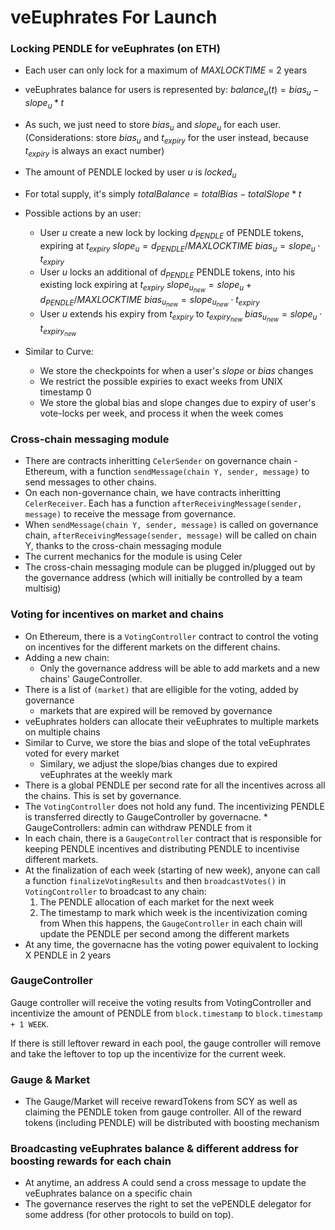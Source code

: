 # veEuphrates For Launch

### Locking PENDLE for veEuphrates (on ETH)

- Each user can only lock for a maximum of $MAXLOCKTIME$ = 2 years
- veEuphrates balance for users is represented by:
  $balance_u(t) = bias_u - slope_u * t$

- As such, we just need to store $bias_u$ and $slope_u$ for each user. (Considerations: store $bias_u$ and $t_{expiry}$ for the user instead, because $t_{expiry}$ is always an exact number)
- The amount of PENDLE locked by user $u$ is $locked_u$
- For total supply, it's simply $totalBalance = totalBias - totalSlope * t$
- Possible actions by an user:
  - User $u$ create a new lock by locking $d_{PENDLE}$ of PENDLE tokens, expiring at $t_{expiry}$
    $slope_u = d_{PENDLE} / MAXLOCKTIME$
    $bias_u = slope_u \cdot t_{expiry}$
  - User $u$ locks an additional of $d_{PENDLE}$ PENDLE tokens, into his existing lock expiring at $t_{expiry}$
    $slope_{u_{new}} = slope_u + d_{PENDLE} / MAXLOCKTIME$
    $bias_{u_{new}} = slope_{u_{new}} \cdot t_{expiry}$
  - User $u$ extends his expiry from $t_{expiry}$ to $t_{expiry_{new}}$
    $bias_{u_{new}} = slope_{u} \cdot t_{expiry_{new}}$
- Similar to Curve:
  - We store the checkpoints for when a user's $slope$ or $bias$ changes
  - We restrict the possible expiries to exact weeks from UNIX timestamp 0
  - We store the global bias and slope changes due to expiry of user's vote-locks per week, and process it when the week comes

### Cross-chain messaging module

- There are contracts inheritting `CelerSender` on governance chain - Ethereum, with a function `sendMessage(chain Y, sender, message)` to send messages to other chains.
- On each non-governance chain, we have contracts inheritting `CelerReceiver`. Each has a function `afterReceivingMessage(sender, message)` to receive the message from governance.
- When `sendMessage(chain Y, sender, message)` is called on governance chain, `afterReceivingMessage(sender, message)` will be called on chain Y, thanks to the cross-chain messaging module
- The current mechanics for the module is using Celer
- The cross-chain messaging module can be plugged in/plugged out by the governance address (which will initially be controlled by a team multisig)

### Voting for incentives on market and chains

- On Ethereum, there is a `VotingController` contract to control the voting on incentives for the different markets on the different chains.
- Adding a new chain:
  - Only the governance address will be able to add markets and a new chains' GaugeController.
- There is a list of `(market)` that are elligible for the voting, added by governance
  - markets that are expired will be removed by governance
- veEuphrates holders can allocate their veEuphrates to multiple markets on multiple chains
- Similar to Curve, we store the bias and slope of the total veEuphrates voted for every market
  - Similary, we adjust the slope/bias changes due to expired veEuphrates at the weekly mark
- There is a global PENDLE per second rate for all the incentives across all the chains. This is set by governance.
- The `VotingController` does not hold any fund. The incentivizing PENDLE is transferred directly to GaugeController by governacne. \* GaugeControllers: admin can withdraw PENDLE from it
- In each chain, there is a `GaugeController` contract that is responsible for keeping PENDLE incentives and distributing PENDLE to incentivise different markets.
- At the finalization of each week (starting of new week), anyone can call a function `finalizeVotingResults` and then `broadcastVotes()` in `VotingController` to broadcast to any chain:
  1. The PENDLE allocation of each market for the next week
  2. The timestamp to mark which week is the incentivization coming from
     When this happens, the `GaugeController` in each chain will update the PENDLE per second among the different markets
- At any time, the governacne has the voting power equivalent to locking X PENDLE in 2 years

### GaugeController

Gauge controller will receive the voting results from VotingController and incentivize the amount of PENDLE from `block.timestamp` to `block.timestamp + 1 WEEK`.

If there is still leftover reward in each pool, the gauge controller will remove and take the leftover to top up the incentivize for the current week.

### Gauge & Market

- The Gauge/Market will receive rewardTokens from SCY as well as claiming the PENDLE token from gauge controller. All of the reward tokens (including PENDLE) will be distributed with boosting mechanism

### Broadcasting veEuphrates balance & different address for boosting rewards for each chain

- At anytime, an address A could send a cross message to update the veEuphrates balance on a specific chain
- The governance reserves the right to set the vePENDLE delegator for some address (for other protocols to build on top).
